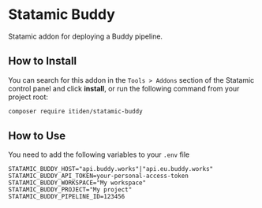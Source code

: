 # Statamic Buddy

Statamic addon for deploying a Buddy pipeline.

## How to Install

You can search for this addon in the `Tools > Addons` section of the Statamic control panel and click **install**, or run the following command from your project root:

```bash
composer require itiden/statamic-buddy
```

## How to Use

You need to add the following variables to your `.env` file

```
STATAMIC_BUDDY_HOST="api.buddy.works"|"api.eu.buddy.works"
STATAMIC_BUDDY_API_TOKEN=your-personal-access-token
STATAMIC_BUDDY_WORKSPACE="My workspace"
STATAMIC_BUDDY_PROJECT="My project"
STATAMIC_BUDDY_PIPELINE_ID=123456
```
